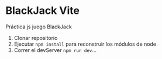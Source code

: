 # BlackJack Vite

Práctica js juego BlackJack

1. Clonar repositorio
2. Ejecutar `npm install` para reconstruir los módulos de node
3. Correr el devServer `npm run dev`...
